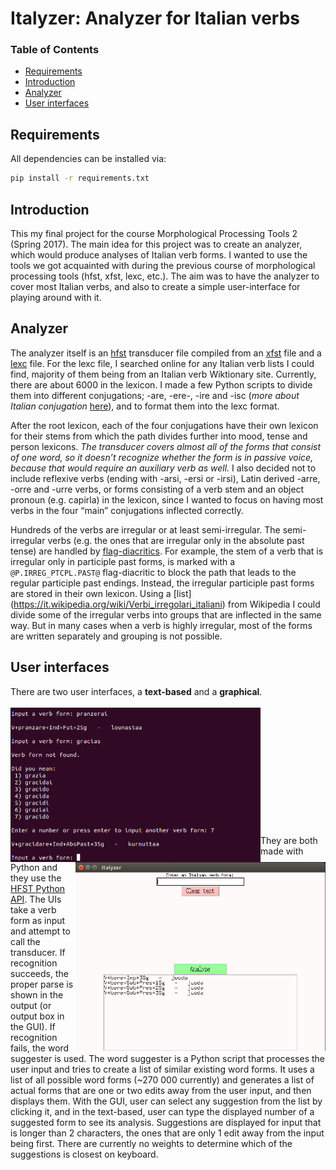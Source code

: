# Italyzer: Analyzer for Italian verbs

### Table of Contents
  * [Requirements](#Requirements)  
  * [Introduction](#Introduction)  
  * [Analyzer](#Analyzer)  
  * [User interfaces](#User%interfaces)

## Requirements

All dependencies can be installed via:

```bash
pip install -r requirements.txt
```

## Introduction

This my final project for the course Morphological Processing Tools 2 (Spring 2017). The main idea for this project was to create an analyzer, which would produce analyses of Italian verb forms. I wanted to use the tools we got acquainted with during the previous course of morphological processing tools (hfst, xfst, lexc, etc.). The aim was to have the analyzer to cover most Italian verbs, and also to create a simple user-interface for playing around with it.  

## Analyzer

The analyzer itself is an [hfst](https://en.wikipedia.org/wiki/HFST) transducer file compiled from an [xfst](http://cs.haifa.ac.il/~shuly/teaching/06/nlp/xfst-tutorial.pdf) file and a [lexc](https://kitwiki.csc.fi/twiki/bin/view/KitWiki/HfstLexcAndTwolcTutorial) file. For the lexc file, I searched online for any Italian verb lists I could find, majority of them being from an Italian verb Wiktionary site. Currently, there are about 6000 in the lexicon. I made a few Python scripts to divide them into different conjugations; -are, -ere-, -ire and -isc (*more about Italian conjugation* [here](https://en.wikipedia.org/wiki/Italian_conjugation)), and to format them into the lexc format.  

After the root lexicon, each of the four conjugations have their own lexicon for their stems from which the path divides further into mood, tense and person lexicons. *The transducer covers almost all of the forms that consist of one word, so it doesn’t recognize whether the form is in passive voice, because that would require an auxiliary verb as well.* I also decided not to include reflexive verbs (ending with -arsi, -ersi or -irsi), Latin derived -arre, -orre and -urre verbs, or forms consisting of a verb stem and an object pronoun (e.g. capirla) in the lexicon, since I wanted to focus on having most verbs in the four “main” conjugations inflected correctly.
  
Hundreds of the verbs are irregular or at least semi-irregular. The semi-irregular verbs (e.g. the ones that are irregular only in the absolute past tense) are handled by [flag-diacritics](http://giellatekno.uit.no/doc/lang/sme/docu-sme-flag-diacritics.html). For example, the stem of a verb that is irregular only in participle past forms, is marked with a `@P.IRREG_PTCPL.PAST@` flag-diacritic to block the path that leads to the regular participle past endings. Instead, the irregular participle past forms are stored in their own lexicon. Using a [list] 
(https://it.wikipedia.org/wiki/Verbi_irregolari_italiani) from Wikipedia I could divide some of the irregular verbs into groups that are inflected in the same way. But in many cases when a verb is highly irregular, most of the forms are written separately and grouping is not possible.

## User interfaces
There are two user interfaces, a **text-based** and a **graphical**.  
<br/>
<img align="left" width="400" src="images/textui.png">
<img align="right" width="400"  src="images/gui.png">  
<br/><br/><br/><br/><br/><br/><br/><br/><br/><br/><br/>
They are both made with Python and they use the [HFST Python API](https://pypi.org/project/hfst/). The UIs take a verb form as input and attempt to call the transducer. If recognition succeeds, the proper parse is shown in the output (or output box in the GUI).
If recognition fails, the word suggester is used. The word suggester is a Python script that processes the user input and tries to create a list of similar existing word forms. It uses a list of all possible word forms (~270 000 currently) and generates a list of actual forms that are one or two edits away from the user input, and then displays them. With the GUI, user can select any suggestion from the list by clicking it, and in the text-based, user can type the displayed number of a suggested form to see its analysis. Suggestions are displayed for input that is longer than 2 characters, the ones that are only 1 edit away from the input being first. There are currently no weights to determine which of the suggestions is closest on keyboard.


